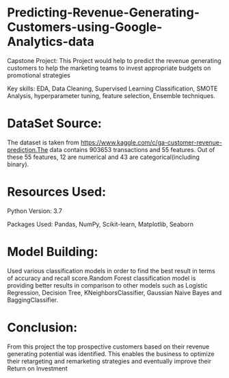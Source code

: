 # Predicting-Revenue-Generating-Customers-using-Google-Analytics-data
Capstone Project:
This Project would help to predict the revenue generating customers to help the marketing teams to invest appropriate budgets on promotional strategies

Key skills: EDA, Data Cleaning, Supervised Learning Classification, SMOTE Analysis, hyperparameter tuning, feature selection, Ensemble techniques.

# DataSet Source:

The dataset is taken from https://www.kaggle.com/c/ga-customer-revenue-prediction.The data contains 903653 transactions and 55 features. Out of these 55 features, 12 are numerical and 43 are categorical(including binary).

# Resources Used:
Python Version: 3.7

Packages Used: Pandas, NumPy, Scikit-learn, Matplotlib, Seaborn

# Model Building:

Used various classification models in order to find the best result in terms of accuracy and recall score.Random Forest classification model is providing better results in comparison to other models such as Logistic Regression, Decision Tree, KNeighborsClassifier, Gaussian Naive Bayes and BaggingClassifier.

# Conclusion:

From this project the top prospective customers based on their revenue generating potential was identified. This enables the business to optimize their retargeting and remarketing strategies and eventually improve their Return on Investment
